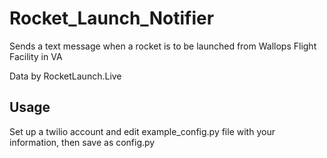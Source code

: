 # Rocket_Launch_Notifier
Sends a text message when a rocket is to be launched from Wallops Flight Facility in VA

Data by RocketLaunch.Live

## Usage
Set up a twilio account and edit example_config.py file with your information, then save as config.py

